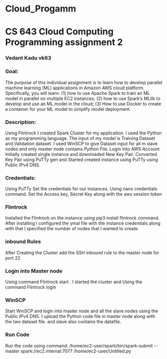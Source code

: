 # Cloud_Progamm

# CS 643 Cloud Computing Programming assignment 2
### Vedant Kadu vk63

### Goal: 

The purpose of this individual assignment is to learn how to develop parallel machine learning (ML) applications in Amazon AWS cloud platform. Specifically, you will learn: (1) how to use Apache Spark to  train an ML model in parallel on multiple EC2 instances; (2) how to use Spark’s MLlib to develop and use  an ML model in the cloud; (3) How to use  Docker to create a container for your ML model to simplify model deployment.  

### Description:

Using Flintrock I created Spark Cluster for my application. I used the Python as my programming language. The input of my model is Training Dataset and Validation dataset. I used WinSCP to give Dataset input for all m slave nodes and only master node contains Python File.
Login Into AWS Account
Initially created single instance and downloaded New Key Pair. Converted Key Pair using PuTTy gen and Started created instance using PuTTy using Public IPv4 DNS. 

### Credentials:
Using PuTTy Set the credentials for our instances. Using nano credentials command. Set the Access key, Secret Key along with the aws session token

### Flintrock 
Installed the Flintrock on the instance using pip3 install flintrock command. After installing I configured the ymal file with the instance credentials along with that I specified the number of nodes that I wanted to create.

### inbound Rules
After Creating the Cluster add the SSH inbound rule to the master node for port 22

### Login into Master node
Using command Flintrock start <ClusterName>. I started the cluster and Using the command Flintrock login <Clustername>

### WinSCP
Start WinSCP and login into master node and all the slave nodes using the Public IPv4 DNS. I upload the Python code file in master node along with the two dataset file. and slave also contains the datafile.

### Run Code
 Run the code using command:
/home/ec2-user/spark/bin/spark-submit --master spark://<Ip address of master node>ec2.internal:7077 /home/ec2-user/Untitled.py

